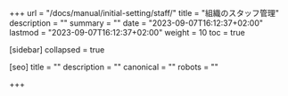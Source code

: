 +++
url = "/docs/manual/initial-setting/staff/"
title = "組織のスタッフ管理"
description = ""
summary = ""
date = "2023-09-07T16:12:37+02:00"
lastmod = "2023-09-07T16:12:37+02:00"
weight = 10
toc = true

[sidebar]
collapsed = true

[seo]
title = ""
description = ""
canonical = ""
robots = ""

+++
